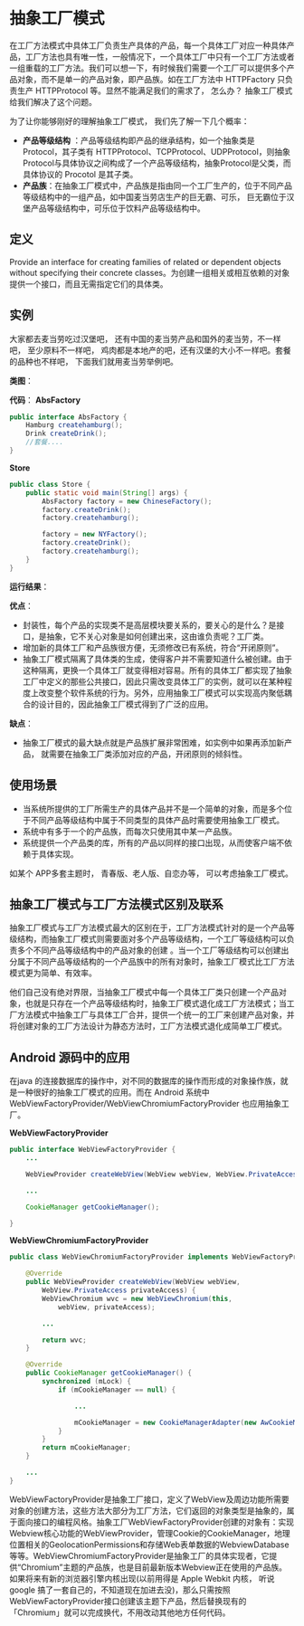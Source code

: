 # 抽象工厂模式
在工厂方法模式中具体工厂负责生产具体的产品，每一个具体工厂对应一种具体产品，工厂方法也具有唯一性，一般情况下，一个具体工厂中只有一个工厂方法或者一组重载的工厂方法。我们可以想一下，有时候我们需要一个工厂可以提供多个产品对象，而不是单一的产品对象，即产品族。如在工厂方法中 HTTPFactory 只负责生产 HTTPProtocol 等。显然不能满足我们的需求了， 怎么办？ 抽象工厂模式给我们解决了这个问题。

为了让你能够刚好的理解抽象工厂模式， 我们先了解一下几个概率：
+ **产品等级结构** ：产品等级结构即产品的继承结构，如一个抽象类是 Protocol，其子类有 HTTPProtocol、TCPProtocol、UDPProtocol，则抽象 Protocol与具体协议之间构成了一个产品等级结构，抽象Protocol是父类，而具体协议的 Procotol 是其子类。
+ **产品族**：在抽象工厂模式中，产品族是指由同一个工厂生产的，位于不同产品等级结构中的一组产品，如中国麦当劳店生产的巨无霸、可乐， 巨无霸位于汉堡产品等级结构中，可乐位于饮料产品等级结构中。


## 定义
Provide an interface for creating families of related or dependent objects without specifying their concrete classes。为创建一组相关或相互依赖的对象提供一个接口，而且无需指定它们的具体类。

## 实例 
大家都去麦当劳吃过汉堡吧， 还有中国的麦当劳产品和国外的麦当劳，不一样吧， 至少原料不一样吧， 鸡肉都是本地产的吧，还有汉堡的大小不一样吧。套餐的品种也不样吧， 下面我们就用麦当劳举例吧。

**类图**：


**代码**：
**AbsFactory**
```java
public interface AbsFactory {
    Hamburg createhamburg();
    Drink createDrink();
    //套餐....
}
```
**Store**
```java
public class Store {
    public static void main(String[] args) {
        AbsFactory factory = new ChineseFactory();
        factory.createDrink();
        factory.createhamburg();

        factory = new NYFactory();
        factory.createDrink();
        factory.createhamburg();
    }
}
```

**运行结果**：


**优点**：
+ 封装性，每个产品的实现类不是高层模块要关系的，要关心的是什么？是接口，是抽象，它不关心对象是如何创建出来，这由谁负责呢？工厂类。
+ 增加新的具体工厂和产品族很方便，无须修改已有系统，符合“开闭原则”。
+ 抽象工厂模式隔离了具体类的生成，使得客户并不需要知道什么被创建。由于这种隔离，更换一个具体工厂就变得相对容易。所有的具体工厂都实现了抽象工厂中定义的那些公共接口，因此只需改变具体工厂的实例，就可以在某种程度上改变整个软件系统的行为。另外，应用抽象工厂模式可以实现高内聚低耦合的设计目的，因此抽象工厂模式得到了广泛的应用。

**缺点**：
+ 抽象工厂模式的最大缺点就是产品族扩展非常困难，如实例中如果再添加新产品， 就需要在抽象工厂类添加对应的产品，开闭原则的倾斜性。

## 使用场景
+ 当系统所提供的工厂所需生产的具体产品并不是一个简单的对象，而是多个位于不同产品等级结构中属于不同类型的具体产品时需要使用抽象工厂模式。
+ 系统中有多于一个的产品族，而每次只使用其中某一产品族。
+ 系统提供一个产品类的库，所有的产品以同样的接口出现，从而使客户端不依赖于具体实现。

如某个 APP多套主题时， 青春版、老人版、自恋办等， 可以考虑抽象工厂模式。


## 抽象工厂模式与工厂方法模式区别及联系
抽象工厂模式与工厂方法模式最大的区别在于，工厂方法模式针对的是一个产品等级结构，而抽象工厂模式则需要面对多个产品等级结构，一个工厂等级结构可以负责多个不同产品等级结构中的产品对象的创建 。当一个工厂等级结构可以创建出分属于不同产品等级结构的一个产品族中的所有对象时，抽象工厂模式比工厂方法模式更为简单、有效率。

他们自己没有绝对界限，当抽象工厂模式中每一个具体工厂类只创建一个产品对象，也就是只存在一个产品等级结构时，抽象工厂模式退化成工厂方法模式；当工厂方法模式中抽象工厂与具体工厂合并，提供一个统一的工厂来创建产品对象，并将创建对象的工厂方法设计为静态方法时，工厂方法模式退化成简单工厂模式。

## Android 源码中的应用
在java 的连接数据库的操作中，对不同的数据库的操作而形成的对象操作族，就是一种很好的抽象工厂模式的应用。而在 Android 系统中 WebViewFactoryProvider/WebViewChromiumFactoryProvider 也应用抽象工厂。

**WebViewFactoryProvider**
```java
public interface WebViewFactoryProvider {
    ...

    WebViewProvider createWebView(WebView webView, WebView.PrivateAccess privateAccess);

    ...

    CookieManager getCookieManager();

}
```

**WebViewChromiumFactoryProvider**
```java
public class WebViewChromiumFactoryProvider implements WebViewFactoryProvider {

    @Override
    public WebViewProvider createWebView(WebView webView,
    	WebView.PrivateAccess privateAccess) {
        WebViewChromium wvc = new WebViewChromium(this,
        	webView, privateAccess);

        ...

        return wvc;
    }

    @Override
    public CookieManager getCookieManager() {
        synchronized (mLock) {
            if (mCookieManager == null) {

                ...

                mCookieManager = new CookieManagerAdapter(new AwCookieManager());
            }
        }
        return mCookieManager;
    }

    ...
}
```
WebViewFactoryProvider是抽象工厂接口，定义了WebView及周边功能所需要对象的创建方法，这些方法大部分为工厂方法，它们返回的对象类型是抽象的，属于面向接口的编程风格。抽象工厂WebViewFactoryProvider创建的对象有：实现Webview核心功能的WebViewProvider，管理Cookie的CookieManager，地理位置相关的GeolocationPermissions和存储Web表单数据的WebviewDatabase等等。WebViewChromiumFactoryProvider是抽象工厂的具体实现者，它提供“Chromium”主题的产品族，也是目前最新版本Webview正在使用的产品族。如果将来有新的浏览器引擎内核出现(以前用得是 Apple Webkit 内核， 听说 google 搞了一套自己的，不知道现在加进去没)，那么只需按照WebViewFactoryProvider接口创建该主题下产品，然后替换现有的「Chromium」就可以完成换代，不用改动其他地方任何代码。



